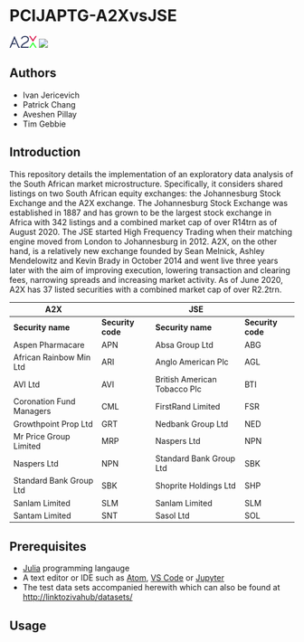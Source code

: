 # PCIJAPTG-A2XvsJSE

<img src="Figures/A2XLogo.png" width="48"> <img src="https://www.bing.com/images/search?view=detailV2&ccid=dNiBI6yR&id=2F71CA79B73D3C9139606F01E17B033A7C71779A&thid=OIP.dNiBI6yRSq-7FuDY16BjVQGQCc&mediaurl=https%3A%2F%2Flokshineconomics.files.wordpress.com%2F2015%2F02%2Fnew_johannesburg_stock_exchange_logo_2014.png&exph=219&expw=562&q=JSE+Logo&simid=608009297529212905&ck=CD5321E7256A46DF03F0F304EBA58759&selectedindex=8&form=EX0023&adlt=demote&shtp=GetUrl&shid=987b2662-63be-427d-8639-884f747b316c&shtk=QWNjZXNpbmcgdGhlIEpTRSB8IExva3NoaW4gSW52ZXN0bWVudCBGaW5hbmNlIGFuZCAuLi4%3D&shdk=Rm91bmQgb24gQmluZyBmcm9tIGxva3NoaW5lY29ub21pY3Mud29yZHByZXNzLmNvbQ%3D%3D&shhk=kN5C6KmbUo4DOVtz5ZA7EpjOoVIkGF0EZriREXcmqjE%3D&shth=OSH.ArtCAA3id6bLmRaW6gIljQ" width="48">

## Authors
* Ivan Jericevich
* Patrick Chang
* Aveshen Pillay
* Tim Gebbie

## Introduction
This repository details the implementation of an exploratory data analysis of the South African market microstructure. Specifically, it considers shared listings on two South African equity exchanges: the Johannesburg Stock Exchange and the A2X exchange. The Johannesburg Stock Exchange was established in 1887 and has grown to be the largest stock exchange in Africa with 342 listings and a combined market cap of over R14trn as of August 2020. The JSE started High Frequency Trading when their matching engine moved from London to Johannesburg in 2012. A2X, on the other hand, is a relatively new exchange founded by Sean Melnick, Ashley Mendelowitz and Kevin Brady in October 2014 and went live three years later with the aim of improving execution, lowering transaction and clearing fees, narrowing spreads and increasing market activity. As of June 2020, A2X has 37 listed securities with a combined market cap of over R2.2trn.

|A2X                     |                 |JSE                         |                 |
|------------------------|-----------------|----------------------------|-----------------|
|**Security name**       |**Security code**|**Security name**           |**Security code**|
|Aspen Pharmacare        |APN              |Absa Group Ltd              |ABG              |
|African Rainbow Min Ltd |ARI              |Anglo American Plc          |AGL              |
|AVI Ltd                 |AVI              |British American Tobacco Plc|BTI              |
|Coronation Fund Managers|CML              |FirstRand Limited           |FSR              |
|Growthpoint Prop Ltd    |GRT              |Nedbank Group Ltd           |NED              |
|Mr Price Group Limited  |MRP              |Naspers Ltd                 |NPN              |
|Naspers Ltd             |NPN              |Standard Bank Group Ltd     |SBK              |
|Standard Bank Group Ltd |SBK              |Shoprite Holdings Ltd       |SHP              |
|Sanlam Limited          |SLM              |Sanlam Limited              |SLM              |
|Santam Limited          |SNT              |Sasol Ltd                   |SOL              |


## Prerequisites
* [Julia](http://movielens.org) programming langauge
* A text editor or IDE such as [Atom](https://flight-manual.atom.io/getting-started/sections/installing-atom/), [VS Code](https://code.visualstudio.com/download) or [Jupyter](https://jupyter.org/install)
* The test data sets accompanied herewith which can also be found at <http://linktozivahub/datasets/>

## Usage
